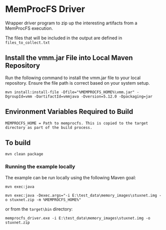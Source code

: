# MemProcFS Driver

Wrapper driver program to zip up the interesting artifacts from a MemProcFS execution.

The files that will be included in the output are defined in `files_to_collect.txt`

## Install the vmm.jar File into Local Maven Repository

Run the following command to install the vmm.jar file to your local repository. Ensure the file path is correct based on your system setup.

```
mvn install:install-file -Dfile="%MEMPROCFS_HOME%\vmm.jar" -DgroupId=vmm -DartifactId=vmmjava -Dversion=5.12.0 -Dpackaging=jar
```

## Environment Variables Required to Build

    MEMPROCFS_HOME = Path to memprocfs. This is copied to the target directory as part of the build process.

## To build

```
mvn clean package
```

### Running the example locally

The example can be run locally using the following Maven goal:

```
mvn exec:java
```

```
mvn exec:java -Dexec.args="-i E:\test_data\memory_images\stuxnet.img -o stuxnet.zip -m %MEMPROCFS_HOME%"
```

or from the `target\bin` directory:

```
memprocfs_driver.exe -i E:\test_data\memory_images\stuxnet.img -o stuxnet.zip
```